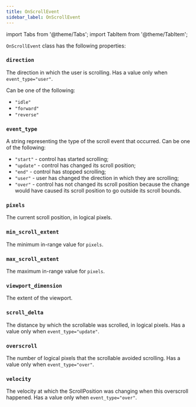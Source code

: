```yaml
---
title: OnScrollEvent
sidebar_label: OnScrollEvent
---
```

import Tabs from '@theme/Tabs';
import TabItem from '@theme/TabItem';

`OnScrollEvent` class has the following properties:

### `direction`

The direction in which the user is scrolling. Has a value only when `event_type="user"`.

Can be one of the following:
  * `"idle"`
  * `"forward"`
  * `"reverse"` 

### `event_type`

A string representing the type of the scroll event that occurred. Can be one of the following:
  * `"start"` - control has started scrolling;
  * `"update"` - control has changed its scroll position;
  * `"end"` - control has stopped scrolling;
  * `"user"` - user has changed the direction in which they are scrolling;
  * `"over"` - control has not changed its scroll position because the change would have caused its scroll position to go outside its scroll bounds.

### `pixels`

The current scroll position, in logical pixels.

### `min_scroll_extent`

The minimum in-range value for `pixels`.

### `max_scroll_extent`

The maximum in-range value for `pixels`.

### `viewport_dimension`

The extent of the viewport.

### `scroll_delta`

The distance by which the scrollable was scrolled, in logical pixels. Has a value only when `event_type="update"`.

### `overscroll`

The number of logical pixels that the scrollable avoided scrolling. Has a value only when `event_type="over"`.

### `velocity`

The velocity at which the ScrollPosition was changing when this overscroll happened. Has a value only when `event_type="over"`.
